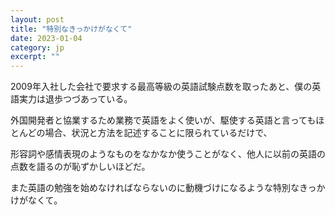 ```yaml
---
layout: post
title: "特別なきっかけがなくて" 
date: 2023-01-04
category: jp
excerpt: ""
---
```


2009年入社した会社で要求する最高等級の英語試験点数を取ったあと、僕の英語実力は退歩つづあっている。

外国開発者と協業するため業務で英語をよく使いが、駆使する英語と言ってもほとんどの場合、状況と方法を記述することに限られているだけで、

形容詞や感情表現のようなものをなかなか使うことがなく、他人に以前の英語の点数を語るのが恥ずかしいほどだ。

また英語の勉強を始めなければならないのに動機づけになるような特別なきっかけがなくて。